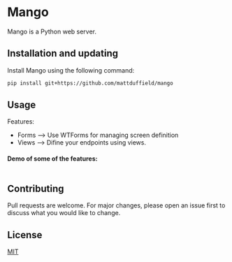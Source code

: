 # Mango

Mango is a Python web server.

## Installation and updating
Install Mango using the following command:
```bash
pip install git+https://github.com/mattduffield/mango
```

## Usage
Features:
* Forms --> Use WTForms for managing screen definition 
* Views --> Difine your endpoints using views.

#### Demo of some of the features:
```python
```

## Contributing
Pull requests are welcome. For major changes, please open an issue first to discuss what you would like to change.

## License
[MIT](https://choosealicense.com/licenses/mit/)
